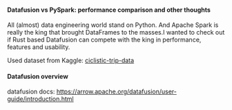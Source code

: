 #### Datafusion vs PySpark: performance comparison and other thoughts

All (almost) data engineering world stand on Python. And Apache Spark is really the king that brought DataFrames to the masses.I wanted to check out if Rust based Datafusion can compete with the king in performance, features and usability.

Used dataset from Kaggle: [ciclistic-trip-data](https://www.kaggle.com/datasets/chihchungwuo/cyclistic-trip-data)


#### Datafusion overview

datafusion docs:
https://arrow.apache.org/datafusion/user-guide/introduction.html
